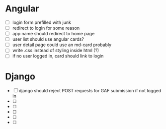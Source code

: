 # Angular

- [ ] login form prefilled with junk
- [ ] redirect to login for some reason
- [ ] app name should redirect to home page
- [ ] user list should use angular cards?
- [ ] user detail page could use an md-card probably
- [ ] write .css instead of styling inside html (?)
- [ ] if no user logged in, card should link to login

# Django

- [ ] django should reject POST requests for GAF submission if not logged in
- [ ] 
- [ ] 
- [ ] 
- [ ] 
- [ ] 
